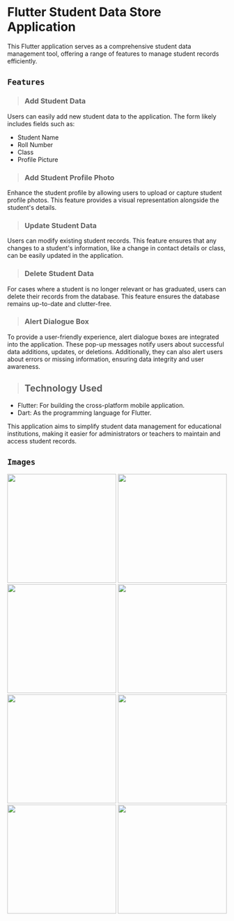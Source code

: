 # Flutter Student Data Store Application

This Flutter application serves as a comprehensive student data management tool, offering a range of features to manage student records efficiently.

## `Features`

> ### Add Student Data
Users can easily add new student data to the application. The form likely includes fields such as:
- Student Name
- Roll Number
- Class
- Profile Picture

> ### Add Student Profile Photo
Enhance the student profile by allowing users to upload or capture student profile photos. This feature provides a visual representation alongside the student's details.

> ### Update Student Data
Users can modify existing student records. This feature ensures that any changes to a student's information, like a change in contact details or class, can be easily updated in the application.

> ### Delete Student Data
For cases where a student is no longer relevant or has graduated, users can delete their records from the database. This feature ensures the database remains up-to-date and clutter-free.

> ### Alert Dialogue Box
To provide a user-friendly experience, alert dialogue boxes are integrated into the application. These pop-up messages notify users about successful data additions, updates, or deletions. Additionally, they can also alert users about errors or missing information, ensuring data integrity and user awareness.

> ## Technology Used
- Flutter: For building the cross-platform mobile application.
- Dart: As the programming language for Flutter.

This application aims to simplify student data management for educational institutions, making it easier for administrators or teachers to maintain and access student records.

## `Images`

<img src="https://github.com/JayKalsariya/student_data/assets/141019761/726b0931-b368-44a0-84b3-7aa51de2dc56" width = "250">

<img src="https://github.com/JayKalsariya/student_data/assets/141019761/701b6be0-9233-4705-9876-d23248b36bf5" width = "250">

<img src="https://github.com/JayKalsariya/student_data/assets/141019761/4a2e738b-22d0-4dfe-8be4-e689a704e250" width = "250">

<img src="https://github.com/JayKalsariya/student_data/assets/141019761/7cfba762-0887-40da-9273-8896d573dfe8" width = "250">

<img src="https://github.com/JayKalsariya/student_data/assets/141019761/1a6ec578-ecfe-4f4b-b8ac-6f3922c4c903" width = "250">

<img src="https://github.com/JayKalsariya/student_data/assets/141019761/38615999-35b4-411c-8cfe-537e8c411aba" width = "250">

<img src="https://github.com/JayKalsariya/student_data/assets/141019761/0bf60636-1372-4935-a110-f6b73cd39fdf" width = "250">

<img src="https://github.com/JayKalsariya/student_data/assets/141019761/ba11549d-cb64-49f2-8979-0cb44c4e7d3c" width = "250">
